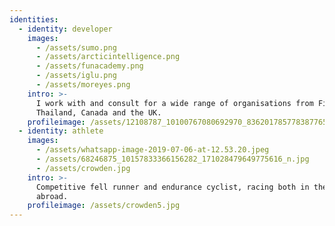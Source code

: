 ```yaml
---
identities:
  - identity: developer
    images:
      - /assets/sumo.png
      - /assets/arcticintelligence.png
      - /assets/funacademy.png
      - /assets/iglu.png
      - /assets/moreyes.png
    intro: >-
      I work with and consult for a wide range of organisations from Finland,
      Thailand, Canada and the UK.
    profileimage: /assets/12108787_10100767080692970_8362017857783877656_n.jpg
  - identity: athlete
    images:
      - /assets/whatsapp-image-2019-07-06-at-12.53.20.jpeg
      - /assets/68246875_10157833366156282_171028479649775616_n.jpg
      - /assets/crowden.jpg
    intro: >-
      Competitive fell runner and endurance cyclist, racing both in the UK and
      abroad.
    profileimage: /assets/crowden5.jpg
---
```


